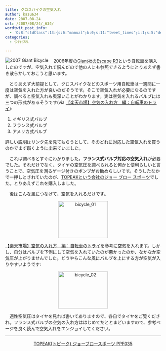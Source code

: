 ```yaml
---
title: クロスバイクの空気入れ
author: kazu634
date: 2007-08-24
url: /2007/08/24/_634/
wordtwit_post_info:
  - 'O:8:"stdClass":13:{s:6:"manual";b:0;s:11:"tweet_times";i:1;s:5:"delay";i:0;s:7:"enabled";i:1;s:10:"separation";s:2:"60";s:7:"version";s:3:"3.7";s:14:"tweet_template";b:0;s:6:"status";i:2;s:6:"result";a:0:{}s:13:"tweet_counter";i:2;s:13:"tweet_log_ids";a:1:{i:0;i:3183;}s:9:"hash_tags";a:0:{}s:8:"accounts";a:1:{i:0;s:7:"kazu634";}}'
categories:
  - つれづれ

---
```

<div class="section">
<p>
<a href="http://www.giant.co.jp/2007/lifestyle/urban-s/escape-r3.html" onclick="__gaTracker('send', 'event', 'outbound-article', 'http://www.giant.co.jp/2007/lifestyle/urban-s/escape-r3.html', '');" target="_blank"><img align="left" alt="2007 Giant Bicycle" src="http://img.simpleapi.net/small/http://www.giant.co.jp/2007/lifestyle/urban-s/escape-r3.html" border="0" /></a>
</p>
  
<p>
    　2006年度の<a href="http://www.giant.co.jp/2007/lifestyle/urban-s/escape-r3.html" onclick="__gaTracker('send', 'event', 'outbound-article', 'http://www.giant.co.jp/2007/lifestyle/urban-s/escape-r3.html', 'Giant社のEscape R3');" target="_blank">Giant社のEscape R3</a>という自転車を購入したのですが、空気入れで悩んだので他の人にも参照できるようにとりあえず書き散らかしておこうと思います。
</p>
  
<p>
    　とりあえず大前提として、クロスバイクなどのスポーツ用自転車は一週間に一度は空気を入れた方が良いのだそうです。そこで空気入れが必要になるのですが、調べると空気入れも奥深いことがわかります。実は空気を入れるバルブには三つの形式があるそうです(via <a href="http://www.rakuten.co.jp/trycycle/529087/527584/" onclick="__gaTracker('send', 'event', 'outbound-article', 'http://www.rakuten.co.jp/trycycle/529087/527584/', '【楽天市場】空気の入れ方　編：自転車のトライ');" target="blank">【楽天市場】空気の入れ方　編：自転車のトライ</a>):
</p>
  
<ol>
<li>
      イギリス式バルブ
</li>
<li>
      フランス式バルブ
</li>
<li>
      アメリカ式バルブ
</li>
</ol>
  
<p>
    詳しい説明はリンク先を見てもらうとして、そのどれに対応した空気入れを買うのかでまず躓くように出来ていました。
</p>
  
<p>
    　これは調べるとすぐにわかりました。<b>フランス式バルブ対応の空気入れ</b>が必要でした。それだけでなく、タイヤの空気圧を調べられると何かと便利らしいと言うことで、空気圧を測るゲージ付きのポンプがお勧めらしいです。そうしたなかで一押しとされていたのが、<a href="http://www.topeak.jp/pump/ppf035.html" onclick="__gaTracker('send', 'event', 'outbound-article', 'http://www.topeak.jp/pump/ppf035.html', 'TOPEAKという会社のジョー ブロー スポーツ');" target="blank">TOPEAKという会社のジョー ブロー スポーツ</a>でした。とりあえずこれを購入しました。
</p>
  
<p>
    　後はこんな風につなげて、空気を入れるだけです。
</p>
  
<p>
<center>
<a href="http://image.blog.livedoor.jp/simoom634/imgs/a/8/a85c8e1e.JPG" onclick="__gaTracker('send', 'event', 'outbound-article', 'http://image.blog.livedoor.jp/simoom634/imgs/a/8/a85c8e1e.JPG', '');" target="_blank"><img width="160" alt="bicycle_01" src="http://image.blog.livedoor.jp/simoom634/imgs/a/8/a85c8e1e-s.JPG" height="120" border="0" /></a>
</center>
    
<p>
<a href="http://www.rakuten.co.jp/trycycle/529087/527584/" onclick="__gaTracker('send', 'event', 'outbound-article', 'http://www.rakuten.co.jp/trycycle/529087/527584/', '【楽天市場】空気の入れ方　編：自転車のトライ');" target="blank">【楽天市場】空気の入れ方　編：自転車のトライ</a>を参考に空気を入れます。しかし、自分はバルブを下側にして空気を入れていたのが悪かったのか、なかなか空気圧が上がりませんでした。どうやらこんな風にバルブを上にする方が空気が入りやすいようです:
</p>
    
<p>
<center>
<a href="http://image.blog.livedoor.jp/simoom634/imgs/5/d/5da0777b.JPG" onclick="__gaTracker('send', 'event', 'outbound-article', 'http://image.blog.livedoor.jp/simoom634/imgs/5/d/5da0777b.JPG', '');" target="_blank"><img width="160" alt="bicycle_02" src="http://image.blog.livedoor.jp/simoom634/imgs/5/d/5da0777b-s.JPG" height="120" border="0" /></a>
</center>
      
<p>
        　適性空気圧はタイヤを見れば書いてありますので、各自でタイヤをご覧くだされ。フランス式バルブの空気の入れ方ははじめてだととまどいますので、参考ページを良く読んで空気入れをエンジョイしてください。
</p>
      
<hr />
      
<center>
<a href="https://www.amazon.co.jp/exec/obidos/ASIN/B000BS0I9E/goodpic-22/" onclick="__gaTracker('send', 'event', 'outbound-article', 'https://www.amazon.co.jp/exec/obidos/ASIN/B000BS0I9E/goodpic-22/', 'TOPEAK(トピーク) ジョーブロースポーツ PPF035');" target="_top">TOPEAK(トピーク) ジョーブロースポーツ PPF035</a><br />
</center></div>

